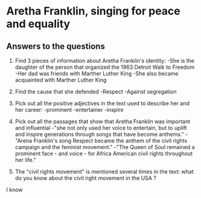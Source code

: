 # Aretha Franklin, singing for peace and equality
## Answers to the questions

1. Find 3 pieces of information about Aretha Franklin's identity:
-She is the daughter of the person that organized the 1963 Detroit Walk to Freedom
-Her dad was friends with Marther Luther King
-She also became acquainted with Marther Luther King

2. Find the cause that she defended
-Respect
-Against segregation

3. Pick out all the positive adjectives in the text used to describe her and her career:
-prominent
-entertainer
-inspire

4. Pick out all the passages that show that Aretha Franklin was important and influential
-"she not only used her voice to entertain, but to uplift and inspire generations through songs that have become anthems."
-"Arena Franklin's song Respect became the anthem of the civil rights campaign and the feminist movement."
-"The Queen of Soul remained a prominent face - and voice - for Africa American civil rights throughout her life."

5. The "civil rights movement" is mentioned several times in the text: what do you know about the civil right movement in the USA ?

I know